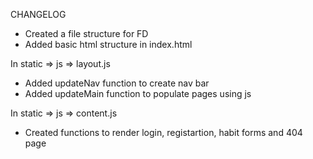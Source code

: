 CHANGELOG
* Created a file structure for FD 
* Added basic html structure in index.html

In static => js => layout.js
* Added updateNav function to create nav bar 
* Added updateMain function to populate pages using js


In static => js => content.js
* Created functions to render login, registartion, habit forms and 404 page



